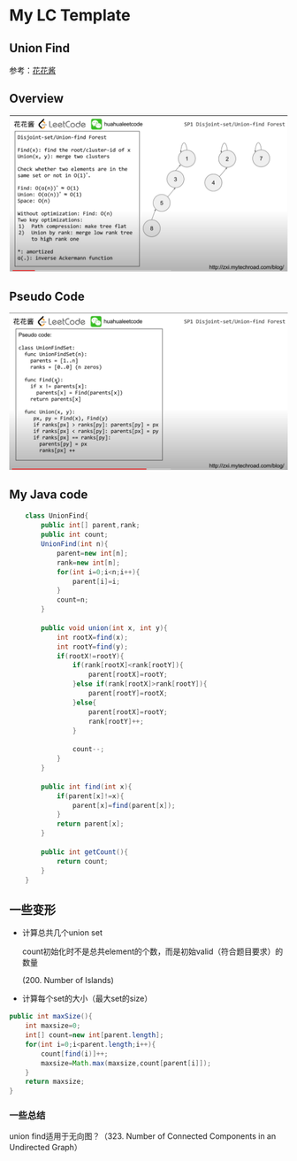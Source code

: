 # My LC Template

## Union Find

参考：[花花酱](https://www.youtube.com/watch?v=VJnUwsE4fWA&t=791s)

## Overview

![union find overview](uf-overview.png)

## Pseudo Code

![pesudo code](uf-pseudo-code.png)

## My Java code

```java
    class UnionFind{
        public int[] parent,rank;
        public int count;
        UnionFind(int n){
            parent=new int[n];
            rank=new int[n];
            for(int i=0;i<n;i++){
                parent[i]=i;
            }
            count=n;
        }
        
        public void union(int x, int y){
            int rootX=find(x);
            int rootY=find(y);
            if(rootX!=rootY){
                if(rank[rootX]<rank[rootY]){
                    parent[rootX]=rootY;
                }else if(rank[rootX]>rank[rootY]){
                    parent[rootY]=rootX;
                }else{
                    parent[rootX]=rootY;
                    rank[rootY]++;
                }
                
                count--;
            }
        }
        
        public int find(int x){
            if(parent[x]!=x){
                parent[x]=find(parent[x]);
            }
            return parent[x];
        }
        
        public int getCount(){
            return count;
        }
    }
```

## 一些变形

- 计算总共几个union set

  count初始化时不是总共element的个数，而是初始valid（符合题目要求）的数量
  
  (200. Number of Islands)
  
- 计算每个set的大小（最大set的size）

```java
public int maxSize(){
    int maxsize=0;
    int[] count=new int[parent.length];
    for(int i=0;i<parent.length;i++){
        count[find(i)]++;
        maxsize=Math.max(maxsize,count[parent[i]]);
    }
    return maxsize;
}
```

### 一些总结

union find适用于无向图？（323. Number of Connected Components in an Undirected Graph）
